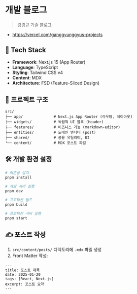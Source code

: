 # 개발 블로그

> 강경규 기술 블로그

- https://vercel.com/ganggyunggyus-projects

## 🚀 Tech Stack

- **Framework**: Next.js 15 (App Router)
- **Language**: TypeScript
- **Styling**: Tailwind CSS v4
- **Content**: MDX
- **Architecture**: FSD (Feature-Sliced Design)

## 📂 프로젝트 구조

```
src/
├── app/              # Next.js App Router (라우팅, 레이아웃)
├── widgets/          # 독립적 UI 블록 (Header)
├── features/         # 비즈니스 기능 (markdown-editor)
├── entities/         # 도메인 엔티티 (post)
├── shared/           # 공용 유틸리티, UI
└── content/          # MDX 포스트 파일
```

## 🛠️ 개발 환경 설정

```bash
# 의존성 설치
pnpm install

# 개발 서버 실행
pnpm dev

# 프로덕션 빌드
pnpm build

# 프로덕션 서버 실행
pnpm start
```

## ✍️ 포스트 작성

1. `src/content/posts/` 디렉토리에 `.mdx` 파일 생성
2. Front Matter 작성:

```mdx
---
title: 포스트 제목
date: 2025-01-20
tags: [React, Next.js]
excerpt: 포스트 요약
---
```
